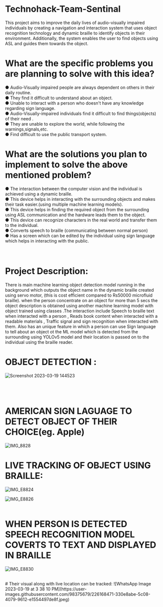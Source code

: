 # Technohack-Team-Sentinal
This project aims to improve the daily lives of audio-visually impaired individuals by creating a navigation and interaction system that uses object recognition technology and dynamic braille to identify objects in their environment. Additionally, the system enables the user to find objects using ASL and guides them towards the object. 

# What are the specific problems you are planning to solve with this idea? <br/>
● Audio-Visually impaired people are always dependent on others in their daily
routine.<br/>
● They find it difficult to understand about an object.<br/>
● Unable to interact with a person who doesn't have any knowledge regarding sign
language.<br/>
● Audio-Visually-impaired individuals find it difficult to find things(objects) of their
need .<br/>
● They are unable to explore the world, while following the warnings,signals,etc.<br/>
● Find difficult to use the public transport system.<br/>


 # What are the solutions you plan to implement to solve the above mentioned problem?<br/>
● The interaction between the computer vision and the individual is achieved using
a dynamic braille.<br/>
● This device helps in interacting with the surrounding objects and makes their task
easier.(using multiple machine learning models).<br/>
● This device helps in finding the required object from the surrounding using ASL
communication and the hardware leads them to the object.<br/>
● This device can recognize characters in the real world and transfer them to the
individual.<br/>
● Converts speech to braille (communicating between normal person)<br/>
● Has a screen which can be edited by the individual using sign language which
helps in interacting with the public.<br/>
<br/>
<br/>
# Project Description:
There is main machine learning object detection model running in the background which outputs the object name in the dynamic braille created using servo motor,
(this is cost efficient compared to Rs50000 microfluid braille).
when the person concentrate on an object for more than 5 secs the object description is obtained using another machine learning model with object trained using classes
.The interaction include Speech to braille text when interacted with a person , Reads book content when interacted with a readable materials , Traffic signal and sign recognition when interacted with them.
Also has an unique feature in which a person can use Sign language to tell about an object ot the ML model which is detected from the surrounding using YOLOv5 model and their location is passed on to the individual using the braille reader.
# OBJECT DETECTION :
![Screenshot 2023-03-19 144523](https://user-images.githubusercontent.com/98375679/226165654-196b8d23-1a95-4b1b-98df-9a644f5d5a6f.png)
<br/>
<br/>
<br/>
<br/>
# AMERICAN SIGN LAGUAGE TO DETECT OBJECT OF THEIR CHOICE(eg. Apple)
![IMG_8828](https://user-images.githubusercontent.com/98375679/226167902-ff271daa-729c-43d5-949f-423eb85aee68.PNG)

# LIVE TRACKING OF OBJECT USING BRAILLE:
![IMG_E8824](https://user-images.githubusercontent.com/98375679/226167549-54f3945b-001f-44a1-aab5-79a2489193fc.JPG)
<br/>

![IMG_E8826](https://user-images.githubusercontent.com/98375679/226167652-300db26e-16ca-4c8b-9e35-168b0fd42e83.JPG)
<br/>
<br/>
# WHEN PERSON IS DETECTED SPEECH RECOGNITION MODEL COVERTS TO TEXT AND DISPLAYED IN BRAILLE

![IMG_E8830](https://user-images.githubusercontent.com/98375679/226168353-3b893654-25d6-4857-99af-8af1e3009f8a.JPG)

<br/>
# Their visual along with live location can be tracked:
![WhatsApp Image 2023-03-19 at 3 38 10 PM](https://user-images.githubusercontent.com/98375679/226168471-330e8abe-5c08-4079-9612-e1554497de8f.jpeg)

